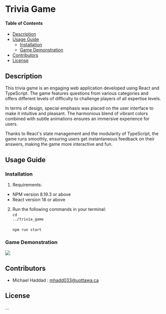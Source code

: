 # Trivia Game

#### Table of Contents 
- [Description](#desc)
- [Usage Guide](#inst)
  * [Installation](#inst1)
  * [Game Demonstration](#demo)
- [Contributors](#cont)
- [License](#lics)

<a name="desc"></a>
## Description
This trivia game is an engaging web application developed using React and TypeScript. The game features questions from various categories and offers different levels of difficulty to challenge players of all expertise levels.

In terms of design, special emphasis was placed on the user interface to make it intuitive and pleasant. The harmonious blend of vibrant colors combined with subtle animations ensures an immersive experience for users.

Thanks to React's state management and the modularity of TypeScript, the game runs smoothly, ensuring users get instantaneous feedback on their answers, making the game more interactive and fun.

<a name="inst"></a>
## Usage Guide
<a name="inst1"></a>
### Installation
1. Requirements: 
- NPM version 8.19.3 or above
- React version 18 or above

2. Run the following commands in your terminal:
<br><code>cd ../trivia_game</code><br><br><code>npm run start</code>

<a name="demo"></a>
### Game Demonstration

![][gameDemo]

<a name="cont"></a>
## Contributors
- Michael Haddad : mhadd033@uottawa.ca

<a name="lics"></a>
## License
...

[gameDemo]: ./gameDemo.gif
